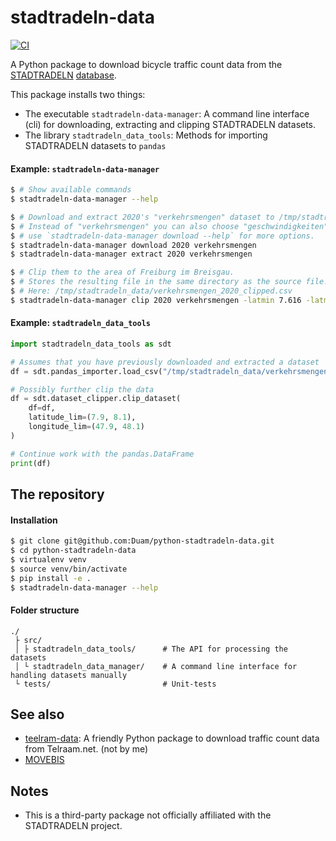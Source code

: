 # stadtradeln-data

[![CI](https://github.com/Duam/stadtradeln-data/actions/workflows/pytest.yml/badge.svg?branch=master)](https://github.com/Duam/stadtradeln-data/actions/workflows/pytest.yml)

A Python package to download bicycle traffic count data from the [STADTRADELN](https://www.stadtradeln.de/home) [database](https://www.mcloud.de/web/guest/suche/-/results/detail/ECF9DF02-37DC-4268-B017-A7C2CF302006).

This package installs two things:
- The executable `stadtradeln-data-manager`: A command line interface (cli) for downloading, extracting and clipping STADTRADELN datasets.
- The library `stadtradeln_data_tools`: Methods for importing STADTRADELN datasets to `pandas`

####  Example: `stadtradeln-data-manager`
```bash
$ # Show available commands
$ stadtradeln-data-manager --help

$ # Download and extract 2020's "verkehrsmengen" dataset to /tmp/stadtradeln_data/.
$ # Instead of "verkehrsmengen" you can also choose "geschwindigkeiten".
$ # use `stadtradeln-data-manager download --help` for more options.
$ stadtradeln-data-manager download 2020 verkehrsmengen
$ stadtradeln-data-manager extract 2020 verkehrsmengen

$ # Clip them to the area of Freiburg im Breisgau.
$ # Stores the resulting file in the same directory as the source file.
$ # Here: /tmp/stadtradeln_data/verkehrsmengen_2020_clipped.csv
$ stadtradeln-data-manager clip 2020 verkehrsmengen -latmin 7.616 -latmax 8.112 -lonmin 47.87 -lonmax 48.11
```

#### Example: `stadtradeln_data_tools`
```python
import stadtradeln_data_tools as sdt

# Assumes that you have previously downloaded and extracted a dataset
df = sdt.pandas_importer.load_csv("/tmp/stadtradeln_data/verkehrsmengen_2020_clipped.csv")

# Possibly further clip the data
df = sdt.dataset_clipper.clip_dataset(
    df=df,
    latitude_lim=(7.9, 8.1),
    longitude_lim=(47.9, 48.1)
)

# Continue work with the pandas.DataFrame
print(df)
```


## The repository
#### Installation
```bash
$ git clone git@github.com:Duam/python-stadtradeln-data.git
$ cd python-stadtradeln-data
$ virtualenv venv
$ source venv/bin/activate
$ pip install -e .
$ stadtradeln-data-manager --help
```

#### Folder structure
```
./
 ├ src/
 │ ├ stadtradeln_data_tools/      # The API for processing the datasets
 │ └ stadtradeln_data_manager/    # A command line interface for handling datasets manually
 └ tests/                         # Unit-tests
```


## See also
- [teelram-data](https://github.com/barentsen/telraam-data): A friendly Python package to download traffic count data from Telraam.net. (not by me)
- [MOVEBIS](https://www.bmvi.de/SharedDocs/DE/Artikel/DG/mfund-projekte/verbesserung-der-fahrradinfrastruktur-movebis.html)

## Notes
- This is a third-party package not officially affiliated with the STADTRADELN project.